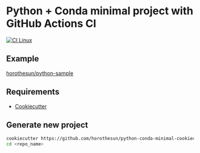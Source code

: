 # Python + Conda minimal project with GitHub Actions CI

[![CI Linux](https://github.com/horothesun/python-conda-minimal-cookiecutter-template/workflows/CI%20Linux/badge.svg)](https://github.com/horothesun/python-conda-minimal-cookiecutter-template/blob/master/.github/workflows/ci-linux.yml)

## Example

[horothesun/python-sample](https://github.com/horothesun/python-sample)

## Requirements

- [Cookiecutter](https://cookiecutter.readthedocs.io/)

## Generate new project

```bash
cookiecutter https://github.com/horothesun/python-conda-minimal-cookiecutter-template
cd <repo_name>
```
